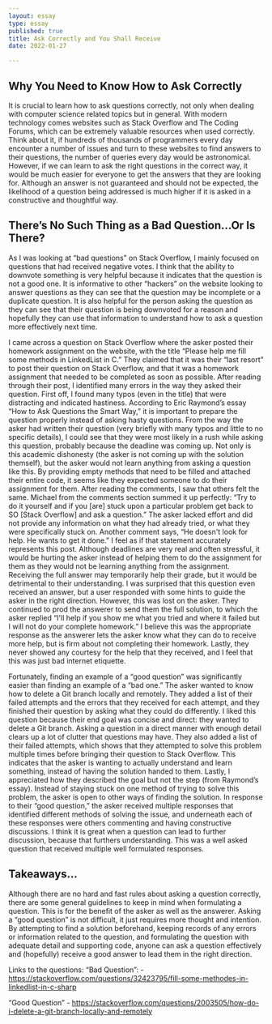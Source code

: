 ```yaml
--- 
layout: essay
type: essay
published: true
title: Ask Correctly and You Shall Receive
date: 2022-01-27

---
```


## Why You Need to Know How to Ask Correctly
It is crucial to learn how to ask questions correctly, not only when dealing with computer science related topics but in general. With modern technology comes websites such as Stack Overflow and The Coding Forums, which can be extremely valuable resources when used correctly. Think about it, if hundreds of thousands of programmers every day encounter a number of issues and turn to these websites to find answers to their questions, the number of queries every day would be astronomical. However, if we can learn to ask the right questions in the correct way, it would be much easier for everyone to get the answers that they are looking for. Although an answer is not guaranteed and should not be expected, the likelihood of a question being addressed is much higher if it is asked in a constructive and thoughtful way. 

## There’s No Such Thing as a Bad Question…Or Is There?

As I was looking at “bad questions” on Stack Overflow, I mainly focused on questions that had received negative votes. I think that the ability to downvote something is very helpful because it indicates that the question is not a good one. It is informative to other “hackers” on the website looking to answer questions as they can see that the question may be incomplete or a duplicate question. It is also helpful for the person asking the question as they can see that their question is being downvoted for a reason and hopefully they can use that information to understand how to ask a question more effectively next time. 

I came across a question on Stack Overflow where the asker posted their homework assignment on the website, with the title “Please help me fill some methods in LinkedList in C.” They claimed that it was their “last resort” to post their question on Stack Overflow, and that it was a homework assignment that needed to be completed as soon as possible. After reading through their post, I identified many errors in the way they asked their question. First off, I found many typos (even in the title) that were distracting and indicated hastiness. According to Eric Raymond’s essay “How to Ask Questions the Smart Way,” it is important to prepare the question properly instead of asking hasty questions. From the way the asker had written their question (very briefly with many typos and little to no specific details), I could see that they were most likely in a rush while asking this question, probably because the deadline was coming up. Not only is this academic dishonesty (the asker is not coming up with the solution themself), but the asker would not learn anything from asking a question like this. By providing empty methods that need to be filled and attached their entire code, it seems like they expected someone to do their assignment for them. After reading the comments, I saw that others felt the same. Michael from the comments section summed it up perfectly: “Try to do it yourself and if you [are]  stuck upon a particular problem get back to SO [Stack Overflow] and ask a question.” The asker lacked effort and did not provide any information on what they had already tried, or what they were specifically stuck on. Another comment says, “He doesn't look for help. He wants to get it done.” I feel as if that statement accurately represents this post. Although deadlines are very real and often stressful, it would be hurting the asker instead of helping them to do the assignment for them as they would not be learning anything from the assignment. Receiving the full answer may temporarily help their grade, but it would be detrimental to their understanding. I was surprised that this question even received an answer, but a user responded with some hints to guide the asker in the right direction. However, this was lost on the asker. They continued to prod the answerer to send them the full solution, to which the asker replied “I'll help if you show me what you tried and where it failed but I will not do your complete homework.” I believe this was the appropriate response as the answerer lets the asker know what they can do to receive more help, but is firm about not completing their homework. Lastly, they never showed any courtesy for the help that they received, and I feel that this was just bad internet etiquette. 

Fortunately, finding an example of a “good question” was significantly easier than finding an example of a “bad one.” The asker wanted to know how to delete a Git branch locally and remotely. They added a list of their failed attempts and the errors that they received for each attempt, and they finished their question by asking what they could do differently. I liked this question because their end goal was concise and direct: they wanted to delete a Git branch. Asking a question in a direct manner with enough detail clears up a lot of clutter that questions may have. They also added a list of their failed attempts, which shows that they attempted to solve this problem multiple times before bringing their question to Stack Overflow. This indicates that the asker is wanting to actually understand and learn something, instead of having the solution handed to them. Lastly, I appreciated how they described the goal but not the step (from Raymond’s essay). Instead of staying stuck on one method of trying to solve this problem, the asker is open to other ways of finding the solution. In response to their “good question,” the asker received multiple responses that identified different methods of solving the issue, and underneath each of these responses were others commenting and having constructive discussions. I think it is great when a question can lead to further discussion, because that furthers understanding. This was a well asked question that received multiple well formulated responses. 

## Takeaways…
Although there are no hard and fast rules about asking a question correctly, there are some general guidelines to keep in mind when formulating a question. This is for the benefit of the asker as well as the answerer. Asking a “good question” is not difficult, it just requires more thought and intention. By attempting to find a solution beforehand, keeping records of any errors or information related to the question, and formulating the question with adequate detail and supporting code, anyone can ask a question effectively and (hopefully) receive a good answer to lead them in the right direction. 

Links to the questions:
“Bad Question”: - https://stackoverflow.com/questions/32423795/fill-some-methodes-in-linkedlist-in-c-sharp

“Good Question” - https://stackoverflow.com/questions/2003505/how-do-i-delete-a-git-branch-locally-and-remotely 
